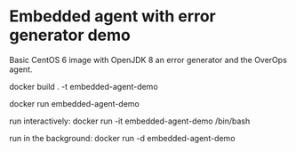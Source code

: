 # Embedded agent with error generator demo
Basic CentOS 6 image with OpenJDK 8 an error generator and the OverOps agent.

docker build . -t embedded-agent-demo

docker run embedded-agent-demo

run interactively:
docker run -it embedded-agent-demo /bin/bash

run in the background:
docker run -d embedded-agent-demo